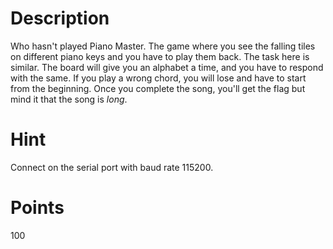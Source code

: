 # Description

Who hasn't played Piano Master. The game where you see the falling tiles on different piano keys and you have to play them back. The task here is similar. The board will give you an alphabet a time, and you have to respond with the same. If you play a wrong chord, you will lose and have to start from the beginning. Once you complete the song, you'll get the flag but mind it that the song is *long*.
# Hint

Connect on the serial port with baud rate 115200.
# Points

100
